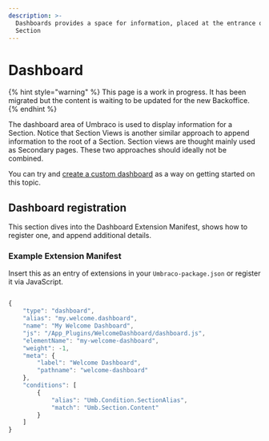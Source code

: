 ```yaml
---
description: >-
  Dashboards provides a space for information, placed at the entrance of a
  Section
---
```


# Dashboard

{% hint style="warning" %}
This page is a work in progress. It has been migrated but the content is waiting to be updated for the new Backoffice.
{% endhint %}

The dashboard area of Umbraco is used to display information for a Section. Notice that Section Views is another similar approach to append information to the root of a Section. Section views are thought mainly used as Secondary pages. These two approaches should ideally not be combined.

You can try and [create a custom dashboard](../../tutorials/creating-a-custom-dashboard/) as a way on getting started on this topic.

## Dashboard registration

This section dives into the Dashboard Extension Manifest, shows how to register one, and append additional details.

### Example Extension Manifest

Insert this as an entry of extensions in your `Umbraco-package.json` or register it via JavaScript.

```jsx

{
	"type": "dashboard",
	"alias": "my.welcome.dashboard",
	"name": "My Welcome Dashboard",
	"js": "/App_Plugins/WelcomeDashboard/dashboard.js",
	"elementName": "my-welcome-dashboard",
	"weight": -1,
	"meta": {
		"label": "Welcome Dashboard",
		"pathname": "welcome-dashboard"
	},
	"conditions": [
		{
			"alias": "Umb.Condition.SectionAlias",
			"match": "Umb.Section.Content"
		}
	]
}
```
